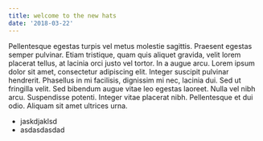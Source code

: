 ```yaml
---
title: welcome to the new hats
date: '2018-03-22'
---
```


Pellentesque egestas turpis vel metus molestie sagittis. Praesent egestas semper pulvinar. Etiam tristique, quam quis aliquet gravida, velit lorem placerat tellus, at lacinia orci justo vel tortor. In a augue arcu. Lorem ipsum dolor sit amet, consectetur adipiscing elit. Integer suscipit pulvinar hendrerit. Phasellus in mi facilisis, dignissim mi nec, lacinia dui. Sed ut fringilla velit. Sed bibendum augue vitae leo egestas laoreet. Nulla vel nibh arcu. Suspendisse potenti. Integer vitae placerat nibh. Pellentesque et dui odio. Aliquam sit amet ultrices urna.

<!-- end -->

* jaskdjaklsd
* asdasdasdad


